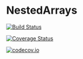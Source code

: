 # NestedArrays

[![Build Status](https://travis-ci.org/andyferris/NestedArrays.jl.svg?branch=master)](https://travis-ci.org/andyferris/NestedArrays.jl)

[![Coverage Status](https://coveralls.io/repos/andyferris/NestedArrays.jl/badge.svg?branch=master&service=github)](https://coveralls.io/github/andyferris/NestedArrays.jl?branch=master)

[![codecov.io](http://codecov.io/github/andyferris/NestedArrays.jl/coverage.svg?branch=master)](http://codecov.io/github/andyferris/NestedArrays.jl?branch=master)
